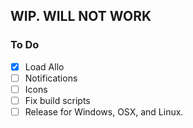 ## WIP. WILL NOT WORK

### To Do
  - [x] Load Allo
  - [ ] Notifications
  - [ ] Icons
  - [ ] Fix build scripts
  - [ ] Release for Windows, OSX, and Linux.
